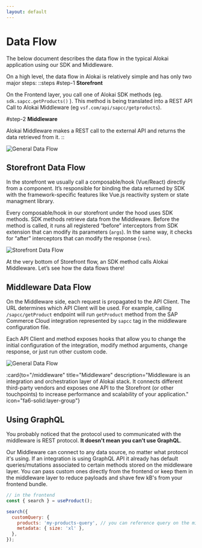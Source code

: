 ```yaml
---
layout: default
---
```


# Data Flow

The below document describes the data flow in the typical Alokai application using our SDK and Middleware.

On a high level, the data flow in Alokai is relatively simple and has only two major steps:
::steps
#step-1
**Storefront**

On the Frontend layer, you call one of Alokai SDK methods (eg. `sdk.sapcc.getProducts()` ). This method is being translated into a REST API Call to Alokai Middleware (eg  `vsf.com/api/sapcc/getproducts`). 

#step-2
**Middleware**

Alokai Middleware makes a REST call to the external API and returns the data retrieved from it.
::

<img alt="General Data Flow" src="/img/data-flow/general.svg" />

## Storefront Data Flow

In the storefront we usually call a composable/hook (Vue/React) directly from a component. It’s responsible for binding the data returned by SDK with the framework-specific features like Vue.js reactivity system or state managment library.

Every composable/hook in our storefront under the hood uses SDK methods. SDK methods retrieve data from the Middleware. Before the method is called, it runs all registered “before” interceptors from SDK extension that can modify its parameters (`args`). In the same way, it checks for “after” interceptors that can modify the response (`res`).

<img alt="Storefront Data Flow" src="/img/data-flow/storefront.svg" class="mx-auto"/>

At the very bottom of Storefront flow, an SDK method calls Alokai Middleware. Let’s see how the data flows there!


## Middleware Data Flow

On the Middleware side, each request is propagated to the API Client. The URL determines which API Client will be used. For example, calling `/sapcc/getProduct` endpoint will run `getProduct` method from the SAP Commerce Cloud integration represented by `sapcc` tag in the middleware configuration file.

Each API Client and method exposes hooks that allow you to change the initial configuration of the integration, modify method arguments, change response, or just run other custom code.

<img alt="General Data Flow" src="/img/data-flow/middleware.svg" class="mx-auto"/>

:card{to="/middleware" title="Middleware" description="Middleware is an integration and orchestration layer of Alokai stack. It connects different third-party vendors and exposes one API to the Storefront (or other touchpoints) to increase performance and scalability of your application." icon="fa6-solid:layer-group"}

## Using GraphQL

You probably noticed that the protocol used to communicated with the middleware is REST protocol. **It doesn't mean you can't use GraphQL**. 

Our Middleware can connect to any data source, no matter what protocol it's using. If an integration is using GraphQL API it already has default queries/mutations associated to certain methods stored on the middleware layer. You can pass custom ones directly from the frontend or keep them in the middleware layer to reduce payloads and shave few kB's from your frontend bundle.

```js
// in the frontend
const { search } = useProduct();

search({
  customQuery: {
    products: 'my-products-query', // you can reference query on the middleware by string or just pass it directly
    metadata: { size: 'xl' },
  },
});
```
<!-- [Here](todolink) you can read more about using GraphQL in Alokai. -->